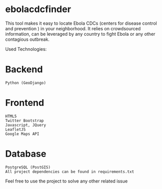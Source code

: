 ebolacdcfinder
==============

This tool makes it easy to locate Ebola CDCs (centers for disease control and prevention ) in your neighborhood. It relies on crowdsourced information, can be leveraged by any country to fight Ebola or any other contagious outbreak.

Used Technologies:

Backend
==============

	Python (GeoDjango)

Frontend
==============

	HTML5
	Twitter Bootstrap
	Javascript, JQuery
	LeafletJS
	Google Maps API

Database
==============

	PostgreSQL (PostGIS)
	All project dependencies can be found in requirements.txt
	
Feel free to use the project to solve any other related issue
